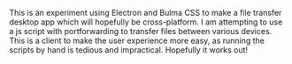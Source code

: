 This is an experiment using Electron and Bulma CSS to make a file transfer desktop app which will hopefully be cross-platform. 
I am attempting to use a js script with portforwarding to transfer files between various devices. 
This is a client to make the user experience more easy, as running the scripts by hand is tedious and impractical.
Hopefully it works out!
